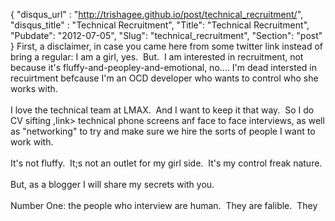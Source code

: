 {
 "disqus_url" : "http://trishagee.github.io/post/technical_recruitment/",
 "disqus_title" : "Technical Recruitment",
 "Title": "Technical Recruitment",
 "Pubdate": "2012-07-05",
 "Slug": "technical_recruitment",
 "Section": "post"
}
First, a disclaimer, in case you came here from some twitter link instead of bring a regular: I am a girl, yes. &nbsp;But. &nbsp;I am interested in recruitment, not because it's fluffy-and-peopley-and-emotional, no.... I'm dead intersted in recuirtment befcause I'm an OCD developer who wants to control who she works with.<br /><br />I love the technical team at LMAX. &nbsp;And I want to keep it that way. &nbsp;So I do CV sifting ,link&gt; technical phone screens anf face to face interviews, as well as "networking" to try and make sure we hire the sorts of people I want to work with.<br /><br />It's not fluffy. &nbsp;It;s not an outlet for my girl side. &nbsp;It's my control freak nature.<br /><br />But, as a blogger I will share my secrets with you.<br /><br />Number One: the people who interview are human. &nbsp;They are falible. &nbsp;They
